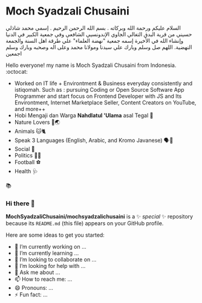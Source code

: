 # Moch Syadzali Chusaini 
السلام عليكم ورحمة الله وبركاته . بسم الله الرحمن الرحيم . إسمي محمد شاذلي حسيني من قرية البدق التغالي الجاوي الإندونسيي الشافعي وفي جمعية الكبير في الدنيا وإنشاء الله في الأخيرة إسمه جمعية "نهضة العلماء" علي طرقة اهل السنة والجمعة النهضية. اللهم صل وسلم وبارك علي سيدنا ومولانا محمد وعلى اله وصحبه وبارك وسلم اجمعين

Hello everyone! my name is Moch Syadzali Chusaini from Indonesia. :octocat:


- Worked on IT life + Environtment & Business everyday consistently and istiqomah. Such as : pursuing Coding or Open Source Software App Programmer and start focus on Frontend Developer with JS and Its Environtment, Internet Marketplace Seller, Content Creators on YouTube, and more++
- Hobi Mengaji dan Warga **Nahdlatul 'Ulama** asal Tegal 💚
- Nature Lovers 🌴🌏
- Animals 🐱🐈
- Speak 3 Languages (English, Arabic, and Kromo Javanese) 🗣️💬
- Social 👬
- Politics 👨‍💼
- Football ⚽️
- Health 🩺

📚
### Hi there 👋

**MochSyadzaliChusaini/mochsyadzalichusaini** is a ✨ _special_ ✨ repository because its `README.md` (this file) appears on your GitHub profile.

Here are some ideas to get you started:

- 🔭 I’m currently working on ...
- 🌱 I’m currently learning ...
- 👯 I’m looking to collaborate on ...
- 🤔 I’m looking for help with ...
- 💬 Ask me about ...
- 📫 How to reach me: ...
- 😄 Pronouns: ...
- ⚡ Fun fact: ...

